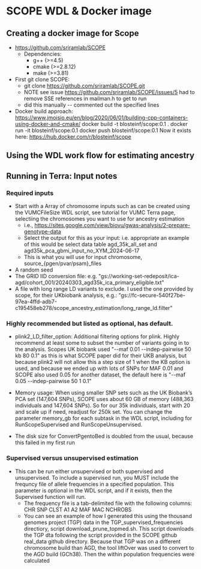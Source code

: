 # SCOPE WDL & Docker image

## Creating a docker image for Scope

- https://github.com/sriramlab/SCOPE
    - Dependencies: 
        - g++ (>=4.5)
        - cmake (>=2.8.12)
        - make (>=3.81)
- First git clone SCOPE: 
    - git clone https://github.com/sriramlab/SCOPE.git
    - NOTE see issue https://github.com/sriramlab/SCOPE/issues/5 had to remove SSE references in mailman.h to get to run 
    - did this manually -- commented out the specified lines 
- Docker build approach: https://www.jmoisio.eu/en/blog/2020/06/01/building-cpp-containers-using-docker-and-cmake/
    docker build -t blosteinf/scope:0.1 .
    docker run -it blosteinf/scope:0.1
    docker push blosteinf/scope:0.1
    Now it exists here: https://hub.docker.com/r/blosteinf/scope


## Using the WDL work flow for estimating ancestry 

## Running in Terra: Input notes 

### Required inputs

- Start with a Array of chromosome inputs such as can be created using the VUMCFileSize WDL script, see tutorial for VUMC Terra page, selectiing the chromosomes you want to use for ancestry estimation
    - i.e., https://sites.google.com/view/biovu/gwas-analysis/2-prepare-genotype-data
    - Select the output for this as your input: i.e. appropriate an example of this would be select data table agd_35k_all_set and agd35k_pca_gbmi_input_no_XYM_2024-06-17
    - This is what you will use for input chromosome, source_{pgen/pvar/psam}_files
- A random seed 
- The GRID IID conversion file: e.g. "gs://working-set-redeposit/ica-agd/cohort_001/20240303_agd35k_ica_primary_eligible.txt"
- A file with long range LD variants to exclude. I used the one provided by scope, for their UKbiobank analysis, e.g.: "gs://fc-secure-540f27be-97ea-4ffd-adb7-c195458eb278/scope_ancestry_estimation/long_range_ld.filter"

### Highly recommended but listed as optional, has default.

- plink2_LD_filter_option: Additional filtering options for plink. Highly recommend at least some to subset the number of variants going in to the analysis. Scopes UK biobank used "--maf 0.01 --indep-pairwise 50 kb 80 0.1" as this is what SCOPE paper did for their UKB analysis, but because plink2 will not allow this a step size of 1 when the KB option is used, and because we ended up with lots of SNPs for MAF 0.01 and SCOPE also used 0.05 for another dataset, the default here is "--maf 0.05 --indep-pairwise 50 1 0.1"

- Memory usage: When using smaller SNP sets such as the UK Biobank’s PCA set (147,604 SNPs), SCOPE uses about 60 GB of memory (488,363 individuals and 147,604 SNPs). So for our 35k individuals, start with 20 and scale up if need, readjust for 250k set. You can change the parameter memory_gb for each subtask in the WDL script, including for RunScopeSupervised and RunScopeUnsupervised.

- The disk size for ConvertPgentoBed is doubled from the usual, because this failed in my first run 


### Supervised versus unsupervised estimation 

- This can be run either unsupervised or both supervised and unsupervised. To include a supervised run, you MUST include the frequncy file of allele frequencies in a specified population. This parameter is optional in the WDL script, and if it exists, then the Supervised function will run. 
   - The frequency file is a tab-delimited file with the following columns: CHR SNP CLST A1 A2 MAF MAC NCHROBS 
   - You can see an example of how I generated this using the thousand genomes project (TGP) data in the TGP_supervised_frequencies directiory, script download_prune_topmed.sh. This script downloads the TGP dta following the script provided in the SCOPE github real_data github directory. Because that TGP was on a different chromosome build than AGD, the tool liftOver was used to convert to the AGD build (GCh38). Then the within population frequencies were calculated 


